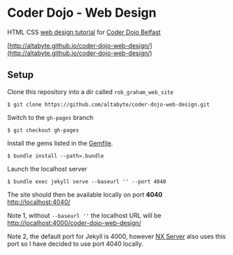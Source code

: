 # Coder Dojo - Web Design

HTML CSS [web design tutorial](http://altabyte.github.io/coder-dojo-web-design/) for [Coder Dojo Belfast](http://www.coderdojobelfast.com/)

[http://altabyte.github.io/coder-dojo-web-design/](http://altabyte.github.io/coder-dojo-web-design/)

## Setup

Clone this repository into a dir called `rob_graham_web_site`

    $ git clone https://github.com/altabyte/coder-dojo-web-design.git

Switch to the `gh-pages` branch

    $ git checkout gh-pages

Install the gems listed in the [Gemfile](https://github.com/altabyte/coder-dojo-web-design/blob/gh-pages/Gemfile).

    $ bundle install --path=.bundle

Launch the localhost server

    $ bundle exec jekyll serve --baseurl '' --port 4040

The site should then be available locally on port **4040** [http://localhost:4040/](http://localhost:4040/)

Note 1, without `--baseurl ''` the localhost URL will be
[http://localhost:4000/coder-dojo-web-design/](http://localhost:4000/coder-dojo-web-design/)

Note 2, the default port for Jekyll is 4000, however [NX Server](https://www.nomachine.com/) 
also uses this port so I have decided to use port 4040 locally.
